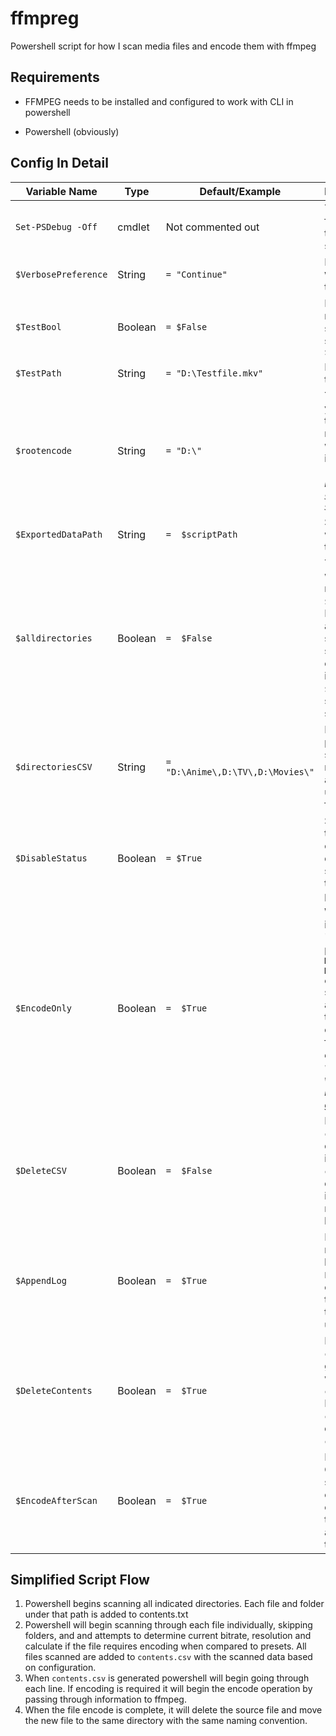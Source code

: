 
# ffmpreg

Powershell script for how I scan media files and encode them with ffmpeg

## Requirements

- FFMPEG needs to be installed and configured to work with CLI in powershell

- Powershell (obviously)

## Config In Detail

|Variable Name|Type|Default/Example|Description/Comments|
|--|--|--|--|
|`Set-PSDebug -Off`| cmdlet |Not commented out|Turns script debugging features off, sets the trace level, and toggles strict mode.|
|`$VerbosePreference`|String|`= "Continue"`|Enables the `Write-Verbose` messages in the console.|
|`$TestBool`|Boolean|`= $False`|Enables or disables test mode. Test mode only scans and encodes a single path defined in `$TestPath`|
|`$TestPath`|String|`= "D:\Testfile.mkv"`|Path to file you want to test the encoder on|
|`$rootencode`|String|`= "D:\"`|This is the root file path you want power-shell to begin scanning for media if you are wanting to scan all child items of this directory. *This becomes very important if you have `$alldirectories` set to `$False`*|
|`$ExportedDataPath`|String|`=  $scriptPath`|Set the path where you want the exported files to be generated|
|`$alldirectories`|Boolean|`=  $False`|This controls if you wish to scan the entire root folder specified in `$rootencode` for content. If `$True`, all files, folders and subfolders will be subject to at least a scan attempt. If `$False`, only the folders indicated in `$directoriesCSV` will be subject to a recursive scan.|
|`$directoriesCSV`|String|`= "D:\Anime\,D:\TV\,D:\Movies\"`|If you want to only have power-shell scan specific folders for media, you can indicate all paths in this variable using CSV style formatting.|
|`$DisableStatus`|Boolean|`= $True` |Set to true if you wish to disable the calculating and displaying of status/progress bars in the script (can increase performance)|
|`$EncodeOnly`|Boolean|`=  $True`|When this is `$True`, only items identified as "needing encode" as per the `Detect Medtadata > Video Metadata > Check if encoding needed` section. If `$False` then all items will be added to the CSV regardless if encoding will take place for the file or not. *This does not change whether or not the file **will** be encoded, only if it is logged in the generated CSV file*|
|`$DeleteCSV`|Boolean|`=  $False`|If `$False` then `contents.csv` will be deleted after the script is finished. If `$True` then `contents.csv` will **not** be deleted after the script is finished. Instead the next time it runs it will be written over.|
|`$AppendLog`|Boolean|`=  $True`|If `$False` then when a new encoding session begins, the contents of `Encode_Log.txt` are cleared. If `$True` then the contents of said text file will append until cleared manually.|
|`$DeleteContents`|Boolean|`=  $True`|If `$False` then the `contents.txt` file generated at scanning will not be deleted after `contents.csv` is created. If `$True` then `contents.txt` will be deleted after `contents.csv` is created.|
|`$EncodeAfterScan`|Boolean|`=  $True`|If `$False` then once the CSV is created the script skips the encoding process entirely. If `$True` then the script will encode all identified files after the CSV is generated.|

## Simplified Script Flow

1. Powershell begins scanning all indicated directories. Each file and folder under that path is added to contents.txt
1. Powershell will begin scanning through each file individually, skipping folders, and and attempts to determine current bitrate, resolution and calculate if the file requires encoding when compared to presets. All files scanned are added to `contents.csv` with the scanned data based on configuration.
1. When `contents.csv` is generated powershell will begin going through each line. If encoding is required it will begin the encode operation by passing through information to ffmpeg.
1. When the file encode is complete, it will delete the source file and move the new file to the same directory with the same naming convention.
